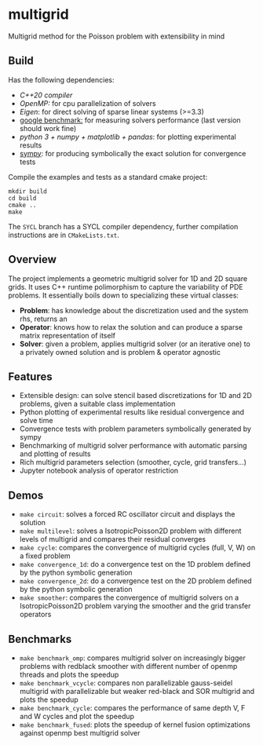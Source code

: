 # multigrid
Multigrid method for the Poisson problem with extensibility in mind


## Build
Has the following dependencies:
  * *C++20 compiler*
  * *OpenMP:* for cpu parallelization of solvers
  * *Eigen*: for direct solving of sparse linear systems (>=3.3)
  * [google benchmark:](https://github.com/google/benchmark) for measuring solvers performance (last version should work fine)
  * *python 3 + numpy + matplotlib + pandas*: for plotting experimental results
  * [sympy](https://www.sympy.org): for producing symbolically the exact solution for convergence tests

Compile the examples and tests as a standard cmake project:
```(bash)
mkdir build
cd build
cmake ..
make
```

The `SYCL` branch has a SYCL compiler dependency, further compilation instructions are in `CMakeLists.txt`.


## Overview
The project implements a geometric multigrid solver for 1D and 2D square grids. It uses C++ runtime polimorphism to capture the variability of PDE problems. It essentially boils down to specializing these virtual classes:
  * **Problem**: has knowledge about the discretization used and the system rhs, returns an
  * **Operator**: knows how to relax the solution and can produce a sparse matrix representation of itself
  * **Solver**: given a problem, applies multigrid solver (or an iterative one) to a privately owned solution and is problem & operator agnostic


## Features
  * Extensible design: can solve stencil based discretizations for 1D and 2D problems, given a suitable class implementation
  * Python plotting of experimental results like residual convergence and solve time
  * Convergence tests with problem parameters symbolically generated by sympy
  * Benchmarking of multigrid solver performance with automatic parsing and plotting of results
  * Rich multigrid parameters selection (smoother, cycle, grid transfers...)
  * Jupyter notebook analysis of operator restriction


## Demos
  * `make circuit`: solves a forced RC oscillator circuit and displays the solution
  * `make multilevel`: solves a IsotropicPoisson2D problem with different levels of multigrid and compares their residual converges
  * `make cycle`: compares the convergence of multigrid cycles (full, V, W) on a fixed problem
  * `make convergence_1d`: do a convergence test on the 1D problem defined by the python symbolic generation
  * `make convergence_2d`: do a convergence test on the 2D problem defined by the python symbolic generation
  * `make smoother`: compares the convergence of multigrid solvers on a IsotropicPoisson2D problem varying the smoother and the grid transfer operators

## Benchmarks
  * `make benchmark_omp`: compares multigrid solver on increasingly bigger problems with redblack smoother with different number of openmp threads and plots the speedup
  * `make benchmark_vcycle`: compares non parallelizable gauss-seidel multigrid with parallelizable but weaker red-black and SOR multigrid and plots the speedup
  * `make benchmark_cycle`: compares the performance of same depth V, F and W cycles and plot the speedup
  * `make benchmark_fused`: plots the speedup of kernel fusion optimizations against openmp best multigrid solver
